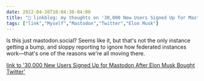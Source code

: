 ```yaml
---
date: 2022-04-26T10:04:38-04:00
title: "🔗 linkblog: my thoughts on '30,000 New Users Signed Up for Mastodon After Elon Musk Bought Twitter'"
tags: ["link","Myself","Mastodon","Twitter","Elon Musk"]
---
```

Is this just mastodon.social? Seems like it, but that's not the only instance getting a bump, and sloppy reporting to ignore how federated instances work—that's one of the reasons we're all moving there.
 
[link to '30,000 New Users Signed Up for Mastodon After Elon Musk Bought Twitter'](https://www.vice.com/en/article/n7npd7/30000-new-users-signed-up-for-mastodon-after-elon-musk-bought-twitter)
